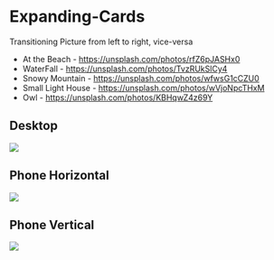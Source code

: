 # Expanding-Cards
Transitioning Picture from left to right, vice-versa

* At the Beach - https://unsplash.com/photos/rfZ6pJASHx0
* WaterFall - https://unsplash.com/photos/TvzRUkSlCy4
* Snowy Mountain - https://unsplash.com/photos/wfwsG1cCZU0
* Small Light House - https://unsplash.com/photos/wVjoNpcTHxM
* Owl - https://unsplash.com/photos/KBHqwZ4z69Y

## Desktop
![](https://media.giphy.com/media/mkDgwshjX0pp3aebqv/giphy.gif)


## Phone Horizontal
![](https://media.giphy.com/media/fghITPKdcPmY3xOwTU/giphy.gif)

## Phone Vertical
![](https://media.giphy.com/media/ZGlaTXSi6rmKprp9Rm/giphy.gif)


